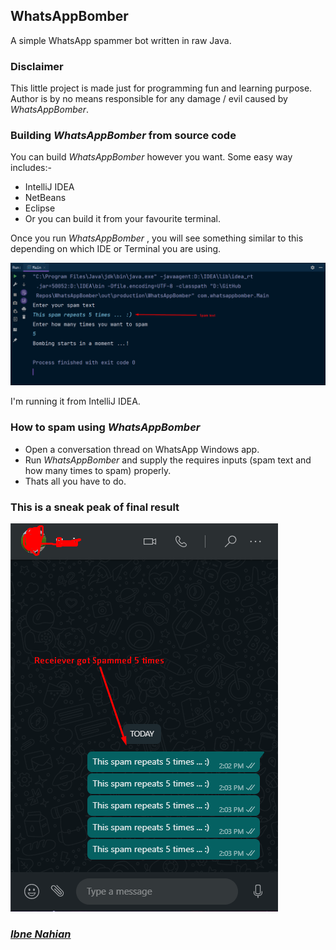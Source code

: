 ## WhatsAppBomber

A simple WhatsApp spammer bot written in raw Java.

### Disclaimer

This little project is made just for programming fun and learning purpose. Author is by no means responsible for any damage / evil caused by _WhatsAppBomber_.

### Building _WhatsAppBomber_ from source code

You can build _WhatsAppBomber_ however you want. Some easy way includes:-

- IntelliJ IDEA
- NetBeans
- Eclipse
- Or you can build it from your favourite terminal.

Once you run _WhatsAppBomber_ , you will see something similar to this depending on which IDE or Terminal you are using.

![WhatsAppBomber](https://github.com/evilprince2009/WhatsAppBomber/blob/main/Images/input.png)

I'm running it from IntelliJ IDEA.

### How to spam using _WhatsAppBomber_

- Open a conversation thread on WhatsApp Windows app.
- Run _WhatsAppBomber_ and supply the requires inputs (spam text and how many times to spam) properly.
- Thats all you have to do.

### This is a sneak peak of final result

![spam](https://github.com/evilprince2009/WhatsAppBomber/blob/main/Images/result.png)

### _[Ibne Nahian](https://evilprince2009.netlify.app)_
